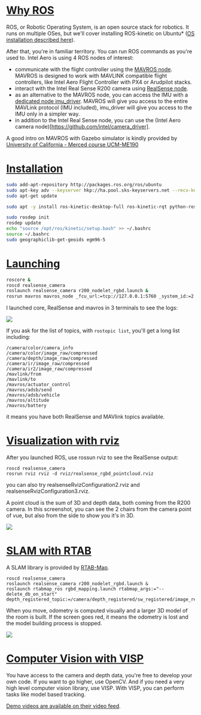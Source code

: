# [Why ROS](#why-ros)

ROS, or Robotic Operating System, is an open source stack for robotics.
It runs on multiple OSes, but we'll cover installing ROS-kinetic on Ubuntu* ([OS installation described here](90-(References)-OS-user-Installation)).

After that, you're in familiar territory. You can run ROS commands as you're used to. Intel Aero is using 4 ROS nodes of interest:
* communicate with the flight controller using the [MAVROS node](http://wiki.ros.org/mavros). MAVROS is designed to work with MAVLINK compatible flight controllers, like Intel Aero Flight Controller with PX4 or Arudpilot stacks.
* interact with the Intel Real Sense R200 camera using [RealSense node](http://wiki.ros.org/RealSense).
* as an alternative to the MAVROS node, you can access the IMU with a [dedicated node imu_driver](https://github.com/intel/imu_driver). MAVROS will give you access to the entire MAVLink protocol (IMU included), imu_driver will give you access to the IMU only in a simpler way.
* in addition to the Intel Real Sense node, you can use the (Intel Aero camera node)[https://github.com/intel/camera_driver].


A good intro on MAVROS with Gazebo simulator is kindly provided by [University of California - Merced course UCM-ME190](https://github.com/UCM-ME190/MavRos-takeoff-n-land)

# [Installation](#installation)

```bash
sudo add-apt-repository http://packages.ros.org/ros/ubuntu
sudo apt-key adv --keyserver hkp://ha.pool.sks-keyservers.net --recv-key 0xB01FA116
sudo apt-get update

sudo apt -y install ros-kinetic-desktop-full ros-kinetic-rqt python-rosinstall ros-kinetic-realsense-camera ros-kinetic-mavros ros-kinetic-web-video-server ros-kinetic-visp-tracker ros-kinetic-visp-camera-calibration ros-kinetic-vision-visp ros-kinetic-vision-opencv ros-kinetic-video-stream-opencv ros-kinetic-uvc-camera ros-kinetic-usb-cam ros-kinetic-test-mavros ros-kinetic-rviz-visual-tools ros-kinetic-rostopic ros-kinetic-roslaunch python-rosinstall python-rosinstall-generator python-wstool build-essential ros-kinetic-pyros python-rosdep

sudo rosdep init
rosdep update
echo "source /opt/ros/kinetic/setup.bash" >> ~/.bashrc
source ~/.bashrc
sudo geographiclib-get-geoids egm96-5
```
# [Launching](#launching)

```bash
roscore &
roscd realsense_camera
roslaunch realsense_camera r200_nodelet_rgbd.launch &
rosrun mavros mavros_node _fcu_url:=tcp://127.0.0.1:5760 _system_id:=2 &
```

I launched core, RealSense and mavros in 3 terminals to see the logs:

![](https://raw.githubusercontent.com/guermonprez/intel-aero-documents/master/doc_photos/ros_terms.png)

If you ask for the list of topics, with `rostopic list`, you'll get a long list including:
```
/camera/color/camera_info
/camera/color/image_raw/compressed
/camera/depth/image_raw/compressed
/camera/ir/image_raw/compressed
/camera/ir2/image_raw/compressed
/mavlink/from
/mavlink/to
/mavros/actuator_control
/mavros/adsb/send
/mavros/adsb/vehicle
/mavros/altitude
/mavros/battery
```
it means you have both RealSense and MAVlink topics available.

# [Visualization with rviz](#visualization-with-rviz)
After you launched ROS, use rossun rviz to see the RealSense output:
```
roscd realsense_camera
rosrun rviz rviz -d rviz/realsense_rgbd_pointcloud.rviz
```
you can also try realsenseRvizConfiguration2.rviz and realsenseRvizConfiguration3.rviz.

A point cloud is the sum of 3D and depth data, both coming from the R200 camera.
In this screenshot, you can see the 2 chairs from the camera point of vue, but also from the side to show you it's in 3D.

![](https://raw.githubusercontent.com/guermonprez/intel-aero-documents/master/doc_photos/ros_pointcloud.png)

# [SLAM with RTAB](#slam-with-RTAB)
A SLAM library is provided by [RTAB-Map](http://wiki.ros.org/rtabmap_ros).
```
roscd realsense_camera
roslaunch realsense_camera r200_nodelet_rgbd.launch &
roslaunch rtabmap_ros rgbd_mapping.launch rtabmap_args:="--delete_db_on_start" depth_registered_topic:=/camera/depth_registered/sw_registered/image_rect_raw
```

When you move, odometry is computed visually and a larger 3D model of the room is built. If the screen goes red, it means the odometry is lost and the model building process is stopped.

![](https://raw.githubusercontent.com/guermonprez/intel-aero-documents/master/doc_photos/ros_slam.png)

# [Computer Vision with VISP](#computer-vision-with-visp)

You have access to the camera and depth data, you're free to develop your own code.
If you want to go higher, use OpenCV.
And if you need a very high level computer vision library, use VISP. With VISP, you can perform tasks like model based tracking.

[Demo videos are available on their video feed](https://www.youtube.com/user/VispTeam).




